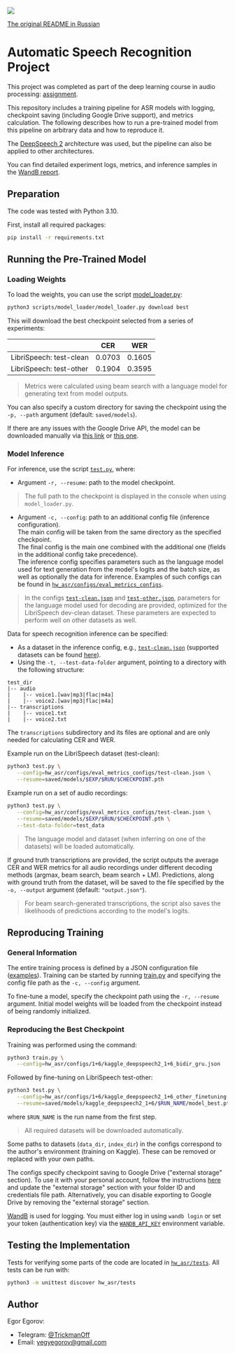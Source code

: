 ![](https://img.shields.io/badge/python-3.10-blue.svg)

[The original README in Russian](./README_ru.md)

# Automatic Speech Recognition Project

This project was completed as part of the deep learning course in audio processing: [assignment](https://github.com/markovka17/dla/tree/2024/hw1_asr).

This repository includes a training pipeline for ASR models with logging, checkpoint saving (including Google Drive support), and metrics calculation. The following describes how to run a pre-trained model from this pipeline on arbitrary data and how to reproduce it.

The [DeepSpeech 2](https://arxiv.org/abs/1512.02595) architecture was used, but the pipeline can also be applied to other architectures.

You can find detailed experiment logs, metrics, and inference samples in the [WandB report](https://wandb.ai/trickman/asr_project/reports/ASR-HW--VmlldzoxMDQwODgwMQ).

## Preparation

The code was tested with Python 3.10.

First, install all required packages:
```bash
pip install -r requirements.txt
```

## Running the Pre-Trained Model

### Loading Weights

To load the weights, you can use the script [model_loader.py](./scripts/model_loader):
```bash
python3 scripts/model_loader/model_loader.py download best
```
This will download the best checkpoint selected from a series of experiments:

|                         | CER    | WER    |
|-------------------------|--------|--------|
| LibriSpeech: test-clean | 0.0703 | 0.1605 |
| LibriSpeech: test-other | 0.1904 | 0.3595 |

> Metrics were calculated using beam search with a language model for generating text from model outputs.

You can also specify a custom directory for saving the checkpoint using the `-p, --path` argument (default: `saved/models`).

If there are any issues with the Google Drive API, the model can be downloaded manually via [this link](https://drive.google.com/drive/folders/1k7JkQV9ZBwQTKEYfJqt78gI5ko6NtYN-?usp=drive_link) or [this one](https://disk.yandex.ru/d/oE_i4O-2daqYKQ).

### Model Inference

For inference, use the script [`test.py`](test.py), where:

- Argument `-r, --resume`: path to the model checkpoint.
> The full path to the checkpoint is displayed in the console when using `model_loader.py`.

- Argument `-c, --config`: path to an additional config file (inference configuration).\
  The main config will be taken from the same directory as the specified checkpoint.\
  The final config is the main one combined with the additional one (fields in the additional config take precedence).\
  The inference config specifies parameters such as the language model used for text generation from the model's logits and the batch size, as well as optionally the data for inference. Examples of such configs can be found in [`hw_asr/configs/eval_metrics_configs`](hw_asr/configs/eval_metrics_configs).

> In the configs [`test-clean.json`](hw_asr/configs/eval_metrics_configs/test-clean.json) and [`test-other.json`](hw_asr/configs/eval_metrics_configs/test-other.json), parameters for the language model used for decoding are provided, optimized for the LibriSpeech dev-clean dataset. These parameters are expected to perform well on other datasets as well.

Data for speech recognition inference can be specified:
- As a dataset in the inference config, e.g., [`test-clean.json`](hw_asr/configs/eval_metrics_configs/test-clean.json) (supported datasets can be found [here](hw_asr/datasets)).
- Using the `-t, --test-data-folder` argument, pointing to a directory with the following structure:
```plaintext
test_dir
|-- audio
|    |-- voice1.[wav|mp3|flac|m4a]
|    |-- voice2.[wav|mp3|flac|m4a]
|-- transcriptions
|    |-- voice1.txt
|    |-- voice2.txt
```

The `transcriptions` subdirectory and its files are optional and are only needed for calculating CER and WER.

Example run on the LibriSpeech dataset (test-clean):
```bash
python3 test.py \
   --config=hw_asr/configs/eval_metrics_configs/test-clean.json \
   --resume=saved/models/$EXP/$RUN/$CHECKPOINT.pth
```

Example run on a set of audio recordings:
```bash
python3 test.py \
   --config=hw_asr/configs/eval_metrics_configs/test-clean.json \
   --resume=saved/models/$EXP/$RUN/$CHECKPOINT.pth \
   --test-data-folder=test_data
```

> The language model and dataset (when inferring on one of the datasets) will be loaded automatically.

If ground truth transcriptions are provided, the script outputs the average CER and WER metrics for all audio recordings under different decoding methods (argmax, beam search, beam search + LM). Predictions, along with ground truth from the dataset, will be saved to the file specified by the `-o, --output` argument (default: `"output.json"`).

> For beam search-generated transcriptions, the script also saves the likelihoods of predictions according to the model's logits.

## Reproducing Training

### General Information

The entire training process is defined by a JSON configuration file ([examples](hw_asr/configs/)). Training can be started by running [train.py](./train.py) and specifying the config file path as the `-c, --config` argument.

To fine-tune a model, specify the checkpoint path using the `-r, --resume` argument. Initial model weights will be loaded from the checkpoint instead of being randomly initialized.

### Reproducing the Best Checkpoint

Training was performed using the command:
```bash
python3 train.py \
   --config=hw_asr/configs/1+6/kaggle_deepspeech2_1+6_bidir_gru.json
```

Followed by fine-tuning on LibriSpeech test-other:
```bash
python3 test.py \
   --config=hw_asr/configs/1+6/kaggle_deepspeech2_1+6_other_finetuning.json \
   --resume=saved/models/kaggle_deepspeech2_1+6/$RUN_NAME/model_best.pth
```
where `$RUN_NAME` is the run name from the first step.

> All required datasets will be downloaded automatically.

Some paths to datasets (`data_dir`, `index_dir`) in the configs correspond to the author's environment (training on Kaggle). These can be removed or replaced with your own paths.

The configs specify checkpoint saving to Google Drive ("external storage" section). To use it with your personal account, follow the instructions [here](docs/gdrive_storage.md#access-to-a-personal-google-drive) and update the "external storage" section with your folder ID and credentials file path. Alternatively, you can disable exporting to Google Drive by removing the "external storage" section.

[WandB](https://wandb.ai/) is used for logging. You must either log in using `wandb login` or set your token (authentication key) via the [`WANDB_API_KEY`](https://docs.wandb.ai/guides/track/environment-variables/) environment variable.

## Testing the Implementation

Tests for verifying some parts of the code are located in [`hw_asr/tests`](hw_asr/tests). All tests can be run with:
```bash
python3 -m unittest discover hw_asr/tests
```

## Author

Egor Egorov:
- Telegram: [@TrickmanOff](https://t.me/TrickmanOff)
- Email: yegyegorov@gmail.com